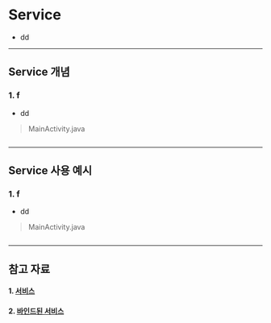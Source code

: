 # Service
  - dd

---

## Service 개념
  ### 1. f
  - dd

  > MainActivity.java

  ```java

  ```

---

## Service 사용 예시
  ### 1. f
  - dd

  > MainActivity.java

  ```java

  ```

---

## 참고 자료

#### 1. [서비스](https://developer.android.com/guide/components/services.html?hl=ko)
#### 2. [바인드된 서비스](https://developer.android.com/guide/components/bound-services.html?hl=ko#Basics)
